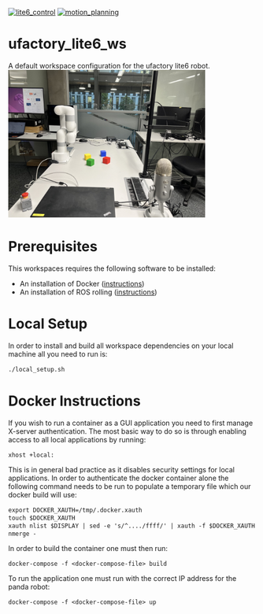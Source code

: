 [![lite6_control](https://github.com/ipab-rad/lite6_ws/actions/workflows/control.yaml/badge.svg)](https://github.com/ipab-rad/lite_6/blob/rolling/.github/workflows/control.yaml) [![motion_planning](https://github.com/ipab-rad/lite6_ws/actions/workflows/motion_planning.yaml/badge.svg)](https://github.com/ipab-rad/lite_6/blob/rolling/.github/workflows/motion_planning.yaml)
# ufactory_lite6_ws
A default workspace configuration for the ufactory lite6 robot.
<img src="./assets/workspace.jpg" width="400" />

# Prerequisites
This workspaces requires the following software to be installed:

* An installation of Docker ([instructions](https://docs.docker.com/engine/install/ubuntu/))
* An installation of ROS rolling ([instructions](https://docs.ros.org/en/rolling/Installation.html))

# Local Setup
In order to install and build all workspace dependencies on your local machine all you need to run is:

```bash
./local_setup.sh
```

# Docker Instructions
If you wish to run a container as a GUI application you need to first manage X-server authentication. The most basic way to do so is through enabling access to all local applications by running: 

```
xhost +local:
```

This is in general bad practice as it disables security settings for local applications. In order to authenticate the docker container alone the following command needs to be run to populate a temporary file which our docker build will use:

```
export DOCKER_XAUTH=/tmp/.docker.xauth
touch $DOCKER_XAUTH
xauth nlist $DISPLAY | sed -e 's/^..../ffff/' | xauth -f $DOCKER_XAUTH nmerge -
```

In order to build the container one must then run: 

```
docker-compose -f <docker-compose-file> build
```

To run the application one must run with the correct IP address for the panda robot:

```
docker-compose -f <docker-compose-file> up
```
